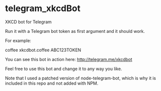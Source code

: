 # telegram_xkcdBot
XKCD bot for Telegram

Run it with a Telegram bot token as first argument and it should work.

For example:

coffee xkcdbot.coffee ABC123TOKEN

You can see this bot in action here: http://telegram.me/xkcdbot

Feel free to use this bot and change it to any way you like. 


Note that I used a patched version of node-telegram-bot, which is why it is included in this repo and not added with NPM.
